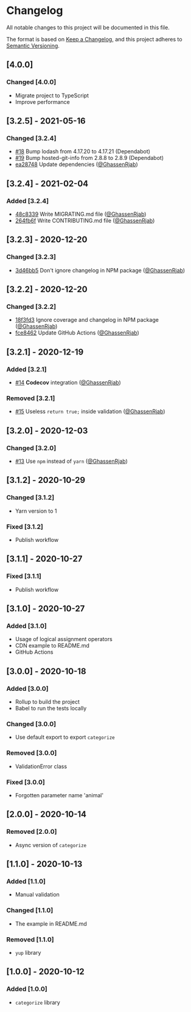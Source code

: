 # Changelog

All notable changes to this project will be documented in this file.

The format is based on [Keep a Changelog](https://keepachangelog.com/en/1.0.0/),
and this project adheres to [Semantic Versioning](https://semver.org/spec/v2.0.0.html).

## [4.0.0]

### Changed [4.0.0]

- Migrate project to TypeScript
- Improve performance

## [3.2.5] - 2021-05-16

### Changed [3.2.4]

- [#18](https://github.com/GhassenRjab/categorize/pull/18) Bump lodash from 4.17.20 to 4.17.21 (Dependabot)
- [#19](https://github.com/GhassenRjab/categorize/pull/19) Bump hosted-git-info from 2.8.8 to 2.8.9 (Dependabot)
- [ea28748](https://github.com/GhassenRjab/categorize/commit/ea28748) Update dependencies ([@GhassenRjab](https://github.com/GhassenRjab))

## [3.2.4] - 2021-02-04

### Added [3.2.4]

- [48c8339](https://github.com/GhassenRjab/categorize/commit/48c8339) Write MIGRATING.md file ([@GhassenRjab](https://github.com/GhassenRjab))
- [264fb6f](https://github.com/GhassenRjab/categorize/commit/264fb6f) Write CONTRIBUTING.md file ([@GhassenRjab](https://github.com/GhassenRjab))

## [3.2.3] - 2020-12-20

### Changed [3.2.3]

- [3d46bb5](https://github.com/GhassenRjab/categorize/commit/3d46bb5) Don't ignore changelog in NPM package ([@GhassenRjab](https://github.com/GhassenRjab))

## [3.2.2] - 2020-12-20

### Changed [3.2.2]

- [18f3fd3](https://github.com/GhassenRjab/categorize/commit/18f3fd3) Ignore coverage and changelog in NPM package ([@GhassenRjab](https://github.com/GhassenRjab))
- [fce8462](https://github.com/GhassenRjab/categorize/commit/fce8462) Update GitHub Actions ([@GhassenRjab](https://github.com/GhassenRjab))

## [3.2.1] - 2020-12-19

### Added [3.2.1]

- [#14](https://github.com/GhassenRjab/categorize/pull/14) **Codecov** integration ([@GhassenRjab](https://github.com/GhassenRjab))

### Removed [3.2.1]

- [#15](https://github.com/GhassenRjab/categorize/pull/15) Useless `return true;` inside validation ([@GhassenRjab](https://github.com/GhassenRjab))

## [3.2.0] - 2020-12-03

### Changed [3.2.0]

- [#13](https://github.com/GhassenRjab/categorize/pull/13) Use `npm` instead of `yarn` ([@GhassenRjab](https://github.com/GhassenRjab))

## [3.1.2] - 2020-10-29

### Changed [3.1.2]

- Yarn version to 1

### Fixed [3.1.2]

- Publish workflow

## [3.1.1] - 2020-10-27

### Fixed [3.1.1]

- Publish workflow

## [3.1.0] - 2020-10-27

### Added [3.1.0]

- Usage of logical assignment operators
- CDN example to README.md
- GitHub Actions

## [3.0.0] - 2020-10-18

### Added [3.0.0]

- Rollup to build the project
- Babel to run the tests locally

### Changed [3.0.0]

- Use default export to export `categorize`

### Removed [3.0.0]

- ValidationError class

### Fixed [3.0.0]

- Forgotten parameter name 'animal'

## [2.0.0] - 2020-10-14

### Removed [2.0.0]

- Async version of `categorize`

## [1.1.0] - 2020-10-13

### Added [1.1.0]

- Manual validation

### Changed [1.1.0]

- The example in README.md

### Removed [1.1.0]

- `yup` library

## [1.0.0] - 2020-10-12

### Added [1.0.0]

- `categorize` library

